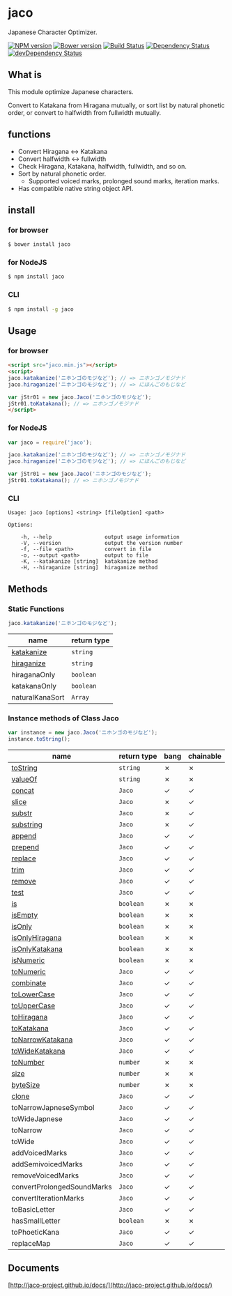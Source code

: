 jaco
====

Japanese Character Optimizer.

[![NPM version](https://badge.fury.io/js/jaco.svg)](http://badge.fury.io/js/jaco)
[![Bower version](https://badge.fury.io/bo/jaco.svg)](http://badge.fury.io/bo/jaco)
[![Build Status](https://travis-ci.org/jaco-project/jaco-js.svg)](https://travis-ci.org/jaco-project/jaco-js)
[![Dependency Status](https://david-dm.org/jaco-project/jaco-js.svg)](https://david-dm.org/jaco-project/jaco-js)
[![devDependency Status](https://david-dm.org/jaco-project/jaco-js/dev-status.svg)](https://david-dm.org/jaco-project/jaco-js#info=devDependencies)

## What is

This module optimize Japanese characters.

Convert to Katakana from Hiragana mutually, or sort list by natural phonetic order, or convert to halfwidth from fullwidth mutually.

## functions

- Convert Hiragana <-> Katakana
- Convert halfwidth <-> fullwidth
- Check Hiragana, Katakana, halfwidth, fullwidth, and so on.
- Sort by natural phonetic order.
  - Supported voiced marks, prolonged sound marks, iteration marks.
- Has compatible native string object API.

## install

### for browser

```sh
$ bower install jaco
```

### for NodeJS

```sh
$ npm install jaco
```

### CLI

```sh
$ npm install -g jaco
```

## Usage

### for browser

```html
<script src="jaco.min.js"></script>
<script>
jaco.katakanize('ニホンゴのモジなど'); // => ニホンゴノモジナド
jaco.hiraganize('ニホンゴのモジなど'); // => にほんごのもじなど

var jStr01 = new jaco.Jaco('ニホンゴのモジなど');
jStr01.toKatakana(); // => ニホンゴノモジナド
</script>
```

### for NodeJS

```javascript
var jaco = require('jaco');

jaco.katakanize('ニホンゴのモジなど'); // => ニホンゴノモジナド
jaco.hiraganize('ニホンゴのモジなど'); // => にほんごのもじなど

var jStr01 = new jaco.Jaco('ニホンゴのモジなど');
jStr01.toKatakana(); // => ニホンゴノモジナド
```

### CLI

```
Usage: jaco [options] <string> [fileOption] <path>

Options:

    -h, --help                 output usage information
    -V, --version              output the version number
    -f, --file <path>          convert in file
    -o, --output <path>        output to file
    -K, --katakanize [string]  katakanize method
    -H, --hiraganize [string]  hiraganize method
```

## Methods

### Static Functions

```javascript
jaco.katakanize('ニホンゴのモジなど');
```

name|return type
---|---
[katakanize](http://jaco-project.github.io/jaco/docs/modules/jaco.html#katakanize)|`string`
[hiraganize](http://jaco-project.github.io/jaco/docs/modules/jaco.html#hiraganize)|`string`
hiraganaOnly|`boolean`
katakanaOnly|`boolean`
naturalKanaSort|`Array`

### Instance methods of Class Jaco

```javascript
var instance = new jaco.Jaco('ニホンゴのモジなど');
instance.toString();
```

name|return type|bang|chainable
---|---|---|---
[toString](http://jaco-project.github.io/jaco/docs/classes/jaco.jaco.html#tostring)|`string`|✗|✗
[valueOf](http://jaco-project.github.io/jaco/docs/classes/jaco.jaco.html#valueof)|`string`|✗|✗
[concat](http://jaco-project.github.io/jaco/docs/classes/jaco.jaco.html#concat)|`Jaco`|✓|✓
[slice](http://jaco-project.github.io/jaco/docs/classes/jaco.jaco.html#slice)|`Jaco`|✗|✓
[substr](http://jaco-project.github.io/jaco/docs/classes/jaco.jaco.html#substr)|`Jaco`|✗|✓
[substring](http://jaco-project.github.io/jaco/docs/classes/jaco.jaco.html#substring)|`Jaco`|✗|✓
[append](http://jaco-project.github.io/jaco/docs/classes/jaco.jaco.html#append)|`Jaco`|✓|✓
[prepend](http://jaco-project.github.io/jaco/docs/classes/jaco.jaco.html#prepend)|`Jaco`|✓|✓
[replace](http://jaco-project.github.io/jaco/docs/classes/jaco.jaco.html#replace)|`Jaco`|✓|✓
[trim](http://jaco-project.github.io/jaco/docs/classes/jaco.jaco.html#trim)|`Jaco`|✓|✓
[remove](http://jaco-project.github.io/jaco/docs/classes/jaco.jaco.html#remove)|`Jaco`|✓|✓
[test](http://jaco-project.github.io/jaco/docs/classes/jaco.jaco.html#test)|`Jaco`|✓|✓
[is](http://jaco-project.github.io/jaco/docs/classes/jaco.jaco.html#is)|`boolean`|✗|✗
[isEmpty](http://jaco-project.github.io/jaco/docs/classes/jaco.jaco.html#isempty)|`boolean`|✗|✗
[isOnly](http://jaco-project.github.io/jaco/docs/classes/jaco.jaco.html#isonly)|`boolean`|✗|✗
[isOnlyHiragana](http://jaco-project.github.io/jaco/docs/classes/jaco.jaco.html#isonlyhiragana)|`boolean`|✗|✗
[isOnlyKatakana](http://jaco-project.github.io/jaco/docs/classes/jaco.jaco.html#isonlykatakana)|`boolean`|✗|✗
[isNumeric](http://jaco-project.github.io/jaco/docs/classes/jaco.jaco.html#isnumeric)|`boolean`|✗|✗
[toNumeric](http://jaco-project.github.io/jaco/docs/classes/jaco.jaco.html#tonumeric)|`Jaco`|✓|✓
[combinate](http://jaco-project.github.io/jaco/docs/classes/jaco.jaco.html#combinate)|`Jaco`|✓|✓
[toLowerCase](http://jaco-project.github.io/jaco/docs/classes/jaco.jaco.html#tolowercase)|`Jaco`|✓|✓
[toUpperCase](http://jaco-project.github.io/jaco/docs/classes/jaco.jaco.html#touppercase)|`Jaco`|✓|✓
[toHiragana](http://jaco-project.github.io/jaco/docs/classes/jaco.jaco.html#tohiragana)|`Jaco`|✓|✓
[toKatakana](http://jaco-project.github.io/jaco/docs/classes/jaco.jaco.html#tokatakana)|`Jaco`|✓|✓
[toNarrowKatakana](http://jaco-project.github.io/jaco/docs/classes/jaco.jaco.html#tonarrowkatakana)|`Jaco`|✓|✓
[toWideKatakana](http://jaco-project.github.io/jaco/docs/classes/jaco.jaco.html#towidekatakana)|`Jaco`|✓|✓
[toNumber](http://jaco-project.github.io/jaco/docs/classes/jaco.jaco.html#tonumber)|`number`|✗|✗
[size](http://jaco-project.github.io/jaco/docs/classes/jaco.jaco.html#size)|`number`|✗|✗
[byteSize](http://jaco-project.github.io/jaco/docs/classes/jaco.jaco.html#bytesize)|`number`|✗|✗
[clone](http://jaco-project.github.io/jaco/docs/classes/jaco.jaco.html#clone)|`Jaco`|✓|✓
toNarrowJapneseSymbol|`Jaco`|✓|✓
toWideJapnese|`Jaco`|✓|✓
toNarrow|`Jaco`|✓|✓
toWide|`Jaco`|✓|✓
addVoicedMarks|`Jaco`|✓|✓
addSemivoicedMarks|`Jaco`|✓|✓
removeVoicedMarks|`Jaco`|✓|✓
convertProlongedSoundMarks|`Jaco`|✓|✓
convertIterationMarks|`Jaco`|✓|✓
toBasicLetter|`Jaco`|✓|✓
hasSmallLetter|`boolean`|✗|✗
toPhoeticKana|`Jaco`|✓|✓
replaceMap|`Jaco`|✓|✓

## Documents

[http://jaco-project.github.io/docs/](http://jaco-project.github.io/docs/)
